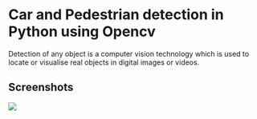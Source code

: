 

# Car and Pedestrian detection in Python using Opencv

Detection of any object is a computer vision technology which is used to locate or visualise real objects in digital images or videos.






## Screenshots

![](https://github.com/parulnith/Face-Detection-in-Python-using-OpenCV/blob/master/data/pic.png)





